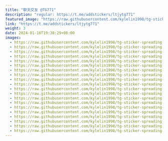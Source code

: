 ```yaml
---
title: "聊天交友 @TG771"
description: "regular: https://t.me/addstickers/ltjytg771"
featured_image: "https://raw.githubusercontent.com/kylelin1998/tg-sticker-spreading-worldwide-images/main/img/f18ed294-b50b-48ee-b91e-4b4c25a0c98c.jpg"
link: "https://t.me/addstickers/ltjytg771"
weight: 3
date: 2024-01-16T19:38:29+08:00
images:
  - https://raw.githubusercontent.com/kylelin1998/tg-sticker-spreading-worldwide-images/main/img/f18ed294-b50b-48ee-b91e-4b4c25a0c98c.jpg
  - https://raw.githubusercontent.com/kylelin1998/tg-sticker-spreading-worldwide-images/main/img/6ea43d6b-c8a7-4b8d-815c-999b2f250ea7.jpg
  - https://raw.githubusercontent.com/kylelin1998/tg-sticker-spreading-worldwide-images/main/img/1f1f742c-dc7f-4e08-b9e6-2bc1adca493a.jpg
  - https://raw.githubusercontent.com/kylelin1998/tg-sticker-spreading-worldwide-images/main/img/26f2b5a7-666f-4420-8928-253e21980d49.jpg
  - https://raw.githubusercontent.com/kylelin1998/tg-sticker-spreading-worldwide-images/main/img/6f0d495c-840c-43fe-ac0f-f9d9fe3331e7.jpg
  - https://raw.githubusercontent.com/kylelin1998/tg-sticker-spreading-worldwide-images/main/img/b39fecbb-5555-4113-a926-cabfb3f26e8b.jpg
  - https://raw.githubusercontent.com/kylelin1998/tg-sticker-spreading-worldwide-images/main/img/d9da4195-ddbb-4d02-99c2-2592a1630ad3.jpg
  - https://raw.githubusercontent.com/kylelin1998/tg-sticker-spreading-worldwide-images/main/img/a156beb9-da90-41d5-8319-5d59c105b9ea.jpg
  - https://raw.githubusercontent.com/kylelin1998/tg-sticker-spreading-worldwide-images/main/img/0b8d77be-7075-4296-83c8-d7564a7e47bd.jpg
  - https://raw.githubusercontent.com/kylelin1998/tg-sticker-spreading-worldwide-images/main/img/071297cc-a2d0-4032-9f7b-5c12fb546540.jpg
  - https://raw.githubusercontent.com/kylelin1998/tg-sticker-spreading-worldwide-images/main/img/417dbbd7-cb10-414c-a180-3ed06915bc53.jpg
  - https://raw.githubusercontent.com/kylelin1998/tg-sticker-spreading-worldwide-images/main/img/7999cb45-af10-453f-97b3-028ee482fdc6.jpg
  - https://raw.githubusercontent.com/kylelin1998/tg-sticker-spreading-worldwide-images/main/img/5ae344e6-a884-4c89-99de-77b75d15873a.jpg
  - https://raw.githubusercontent.com/kylelin1998/tg-sticker-spreading-worldwide-images/main/img/59099e70-b42d-477e-8c9c-dc6b306d16d4.jpg
  - https://raw.githubusercontent.com/kylelin1998/tg-sticker-spreading-worldwide-images/main/img/6f7462cc-16ed-4e45-b19c-695bba65d5fe.jpg
  - https://raw.githubusercontent.com/kylelin1998/tg-sticker-spreading-worldwide-images/main/img/c0d20246-fe86-42f9-9558-ff9eed44218c.jpg
  - https://raw.githubusercontent.com/kylelin1998/tg-sticker-spreading-worldwide-images/main/img/dfa13964-016e-445f-b143-9ba1581d063f.jpg
  - https://raw.githubusercontent.com/kylelin1998/tg-sticker-spreading-worldwide-images/main/img/246fd44f-a241-468a-a6f0-94ce75b05b22.jpg
  - https://raw.githubusercontent.com/kylelin1998/tg-sticker-spreading-worldwide-images/main/img/11aad3f9-d212-4b66-85e9-3fa7b5e10ee6.jpg
  - https://raw.githubusercontent.com/kylelin1998/tg-sticker-spreading-worldwide-images/main/img/e39b59e1-6dc6-4c7f-8a6f-89746fe6f56b.jpg
---
```

